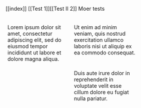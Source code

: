 [[index]]
[[Test 1]][[Test II 2]]
Moer tests

<!DOCTYPE html>
<html>
<head>
    <style>
        .column {
            float: left;
            width: 33.33%;
            padding: 5px;
        }
        /* Clearfix (clear floats) */
        .row::after {
            content: "";
            clear: both;
            display: table;
        }
    </style>
</head>
<body>

<div class="row">
    <div class="column">
        <p>Lorem ipsum dolor sit amet, consectetur adipiscing elit, sed do eiusmod tempor incididunt ut labore et dolore magna aliqua.</p>
    </div>
    <div class="column">
        <p>Ut enim ad minim veniam, quis nostrud exercitation ullamco laboris nisi ut aliquip ex ea commodo consequat.</p>
    </div>
    <div class="column">
        <p>Duis aute irure dolor in reprehenderit in voluptate velit esse cillum dolore eu fugiat nulla pariatur.</p>
    </div>
</div>

</body>
</html>
